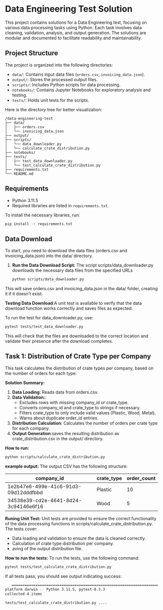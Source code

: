 # Data Engineering Test Solution

This project contains solutions for a Data Engineering test, focusing on various data processing tasks using Python. Each task involves data cleaning, validation, analysis, and output generation. The solutions are modular and documented to facilitate readability and maintainability.

## Project Structure


The project is organized into the following directories:

- `data/`: Contains input data files (`orders.csv`, `invoicing_data.json`).
- `output/`: Stores the processed output files.
- `scripts/`: Includes Python scripts for data processing.
- `notebooks/`: Contains Jupyter Notebooks for exploratory analysis and testing.
- `tests/`: Holds unit tests for the scripts.

Here is the directory tree for better visualization:

```
/data-engineering-test
├── data/
│   ├── orders.csv
│   └── invoicing_data.json
├── output/
├── scripts/
│   └── data_downloader.py
│   └── calculate_crate_distribution.py
├── notebooks/
├── tests/
│   ├── test_data_downloader.py
│   └── test_calculate_crate_distribution.py
├── requirements.txt
└── README.md
```

## Requirements

- Python 3.11.5
- Required libraries are listed in `requirements.txt`.

To install the necessary libraries, run:

```bash
pip install -r requirements.txt
```
## Data Download

To start, you need to download the data files (orders.csv and invoicing_data.json) into the data/ directory.

1. **Run the Data Download Script:** The script scripts/data_downloader.py downloads the necessary data files from the specified URLs
    
    ```bash
    python scripts/data_downloader.py
    ```
This will save orders.csv and invoicing_data.json in the data/ folder, creating it if it doesn’t exist.

**Testing Data Download**:A unit test is available to verify that the data download function works correctly and saves files as expected.

To run the test for data_downloader.py, use:
    
```bash
pytest tests/test_data_downloader.py
```
This will check that the files are downloaded to the correct location and validate their presence after the download completes.

## Task 1: Distribution of Crate Type per Company

This task calculates the distribution of crate types per company, based on the number of orders for each type.

**Solution Summary:**

1.	**Data Loading**: Reads data from orders.csv.
2.	**Data Validation:**: 
    - 	Excludes rows with missing company_id or crate_type.
	-	Converts company_id and crate_type to strings if necessary.
	-	Filters crate_type to only include valid values (Plastic, Wood, Metal).
	-	Warns about duplicate order_id entries.
3. **Distribution Calculation**: Calculates the number of orders per crate type for each company.
4. **Output Generation**:saves the resulting distribution as crate_distribution.csv in the output/ directory.

**How to run:**

```bash
python scripts/calculate_crate_distribution.py
```

**example output:** The output CSV has the following structure:

| company_id                             | crate_type | order_count |
|----------------------------------------|------------|-------------|
| 1e2b47e6-499e-41c6-91d3-09d12dddfbbd   | Plastic    | 10          |
| 34538e39-cd2e-4641-8d24-3c94146e6f16   | Wood       | 5           |

**Runing Unit Test:** Unit tests are provided to ensure the correct functionality of the data processing functions in scripts/calculate_crate_distribution.py. The tests cover:
- Data loading and validation to ensure the data is cleaned correctly.
- Calculation of crate type distribution per company.
- aving of the output distribution file.

**How to run the tests:** To run the tests, use the following command:

```bash
pytest tests/test_calculate_crate_distribution.py
```

If all tests pass, you should see output indicating success:
    
 ```bash
    ==================================================================== test session starts =====================================================================
platform darwin -- Python 3.11.5, pytest-8.3.3
collected 4 items

tests/test_calculate_crate_distribution.py ....                                                                                                                                                                                                                                               [100%]
 ```
